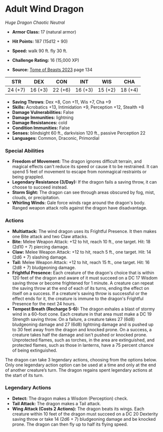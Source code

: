 # Adult Wind Dragon

*Huge* *Dragon* *Chaotic Neutral*

- **Armor Class:** 17 (natural armor)
- **Hit Points:** 187 (15d12 + 90)
- **Speed:** walk 90 ft. fly 30 ft.

- **Challenge Rating:** 16 (15,000 XP)
- **Source:** [Tome of Beasts 2023](https://koboldpress.com/kpstore/product/tome-of-beasts-1-2023-edition/) page 134

| STR | DEX | CON | INT | WIS | CHA |
| --- | --- | --- | --- | --- | --- |
| 24 (+7) | 16 (+3) | 22 (+6) | 16 (+3) | 15 (+2) | 18 (+4) |

- **Saving Throws**: Dex +8, Con +11, Wis +7, Cha +9
- **Skills:** Acrobatics +13, Intimidation +9, Perception +12, Stealth +8
- **Damage Vulnerabilities:** False
- **Damage Immunities:** lightning
- **Damage Resistances:** cold
- **Condition Immunities:** False
- **Senses:** blindsight 60 ft., darkvision 120 ft., passive Perception 22
- **Languages:** Common, Draconic, Primordial

### Special Abilities

- **Freedom of Movement:** The dragon ignores difficult terrain, and magical effects can't reduce its speed or cause it to be restrained. It can spend 5 feet of movement to escape from nonmagical restraints or being grappled.
- **Legendary Resistance (3/Day):** If the dragon fails a saving throw, it can choose to succeed instead.
- **Storm Sight:** The dragon can see through areas obscured by fog, mist, clouds, or precipitation.
- **Whirling Winds:** Gale force winds rage around the dragon's body. Ranged weapon attack rolls against the dragon have disadvantage.

### Actions

- **Multiattack:** The wind dragon uses its Frightful Presence. It then makes one Bite attack and two Claw attacks.
- **Bite:** Melee Weapon Attack: +12 to hit, reach 10 ft., one target. Hit: 18 (2d10 + 7) piercing damage.
- **Claw:** Melee Weapon Attack: +12 to hit, reach 5 ft., one target. Hit: 14 (2d6 + 7) slashing damage.
- **Tail:** Melee Weapon Attack: +12 to hit, reach 15 ft., one target. Hit: 16 (2d8 + 7) bludgeoning damage.
- **Frightful Presence:** Each creature of the dragon's choice that is within 120 feet of the dragon and aware of it must succeed on a DC 17 Wisdom saving throw or become frightened for 1 minute. A creature can repeat the saving throw at the end of each of its turns, ending the effect on itself on a success. If a creature's saving throw is successful or the effect ends for it, the creature is immune to the dragon's Frightful Presence for the next 24 hours.
- **Tempest Breath (Recharge 5-6):** The dragon exhales a blast of stormy wind in a 60-foot cone. Each creature in that area must make a DC 19 Strength saving throw. On a failure, a creature takes 27 (6d8) bludgeoning damage and 27 (6d8) lightning damage and is pushed up to 30 feet away from the dragon and knocked prone. On a success, a creature takes half the damage and isn't pushed or knocked prone. Unprotected flames, such as torches, in the area are extinguished, and protected flames, such as those in lanterns, have a 75 percent chance of being extinguished.

The dragon can take 3 legendary actions, choosing from the options below. Only one legendary action option can be used at a time and only at the end of another creature’s turn. The dragon regains spent legendary actions at the start of its turn.

### Legendary Actions

- **Detect:** The dragon makes a Wisdom (Perception) check.
- **Tail Attack:** The dragon makes a Tail attack.
- **Wing Attack (Costs 2 Actions):** The dragon beats its wings. Each creature within 10 feet of the dragon must succeed on a DC 20 Dexterity saving throw or take 14 (2d6 + 7) bludgeoning damage and be knocked prone. The dragon can then fly up to half its flying speed.
